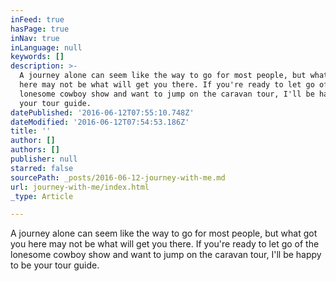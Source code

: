 ```yaml
---
inFeed: true
hasPage: true
inNav: true
inLanguage: null
keywords: []
description: >-
  A journey alone can seem like the way to go for most people, but what got you
  here may not be what will get you there. If you're ready to let go of the
  lonesome cowboy show and want to jump on the caravan tour, I'll be happy to be
  your tour guide. 
datePublished: '2016-06-12T07:55:10.748Z'
dateModified: '2016-06-12T07:54:53.186Z'
title: ''
author: []
authors: []
publisher: null
starred: false
sourcePath: _posts/2016-06-12-journey-with-me.md
url: journey-with-me/index.html
_type: Article

---
```

A journey alone can seem like the way to go for most people, but what got you here may not be what will get you there. If you're ready to let go of the lonesome cowboy show and want to jump on the caravan tour, I'll be happy to be your tour guide.